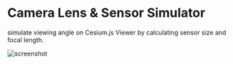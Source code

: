 # Camera Lens & Sensor Simulator

simulate viewing angle on Cesium.js Viewer by calculating sensor size and focal length.

![screenshot](https://github.com/CrashedBboy/cesium-playground/raw/master/camera-focal/reference/screenshot.jpg)

